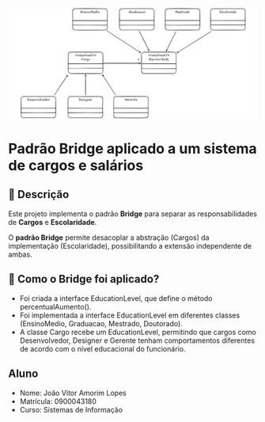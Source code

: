 ![Diagram for Bridge Project Pattern](./BridgeDiagram.png)

# Padrão Bridge aplicado a um sistema de cargos e salários

## 📌 Descrição
Este projeto implementa o padrão **Bridge** para separar as responsabilidades de **Cargos** e **Escolaridade**.

O **padrão Bridge** permite desacoplar a abstração (Cargos) da implementação (Escolaridade), possibilitando a extensão independente de ambas.

## 🎯 Como o Bridge foi aplicado?
- Foi criada a interface EducationLevel, que define o método percentualAumento().
- Foi implementada a interface EducationLevel em diferentes classes (EnsinoMedio, Graduacao, Mestrado, Doutorado).
- A classe Cargo recebe um EducationLevel, permitindo que cargos como Desenvolvedor, Designer e Gerente tenham comportamentos diferentes de acordo com o nível educacional do funcionário.

## Aluno
- Nome: João Vitor Amorim Lopes
- Matrícula: 0900043180
- Curso: Sistemas de Informação
